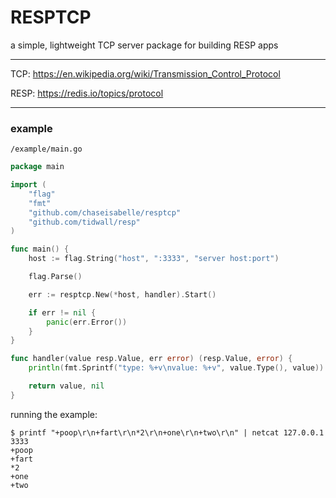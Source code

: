 # RESPTCP
a simple, lightweight TCP server package for building RESP apps

---

TCP: https://en.wikipedia.org/wiki/Transmission_Control_Protocol

RESP: https://redis.io/topics/protocol

---

### example

`/example/main.go`
```go
package main

import (
	"flag"
	"fmt"
	"github.com/chaseisabelle/resptcp"
	"github.com/tidwall/resp"
)

func main() {
	host := flag.String("host", ":3333", "server host:port")

	flag.Parse()

	err := resptcp.New(*host, handler).Start()

	if err != nil {
		panic(err.Error())
	}
}

func handler(value resp.Value, err error) (resp.Value, error) {
	println(fmt.Sprintf("type: %+v\nvalue: %+v", value.Type(), value))

	return value, nil
}
```

running the example:
```
$ printf "+poop\r\n+fart\r\n*2\r\n+one\r\n+two\r\n" | netcat 127.0.0.1 3333
+poop
+fart
*2
+one
+two
```
